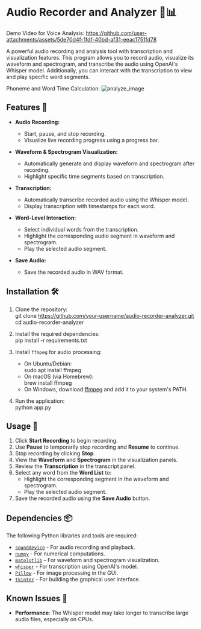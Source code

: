 # Audio Recorder and Analyzer 🎤📊

Demo Video for Voice Analysis:
https://github.com/user-attachments/assets/5de70d4f-1fdf-40bd-af31-eeac1751fd78

A powerful audio recording and analysis tool with transcription and visualization features. This program allows you to record audio, visualize its waveform and spectrogram, and transcribe the audio using OpenAI's Whisper model. Additionally, you can interact with the transcription to view and play specific word segments.

Phoneme and Word Time Calculation:
![analyze_image](https://github.com/user-attachments/assets/41bfd86c-5711-4629-a637-29c198a701ed)

## Features 🌟

- **Audio Recording:**
  - Start, pause, and stop recording.
  - Visualize live recording progress using a progress bar.

- **Waveform & Spectrogram Visualization:**
  - Automatically generate and display waveform and spectrogram after recording.
  - Highlight specific time segments based on transcription.

- **Transcription:**
  - Automatically transcribe recorded audio using the Whisper model.
  - Display transcription with timestamps for each word.

- **Word-Level Interaction:**
  - Select individual words from the transcription.
  - Highlight the corresponding audio segment in waveform and spectrogram.
  - Play the selected audio segment.

- **Save Audio:**
  - Save the recorded audio in WAV format.

## Installation 🛠️

1. Clone the repository:   
   git clone https://github.com/your-username/audio-recorder-analyzer.git
   cd audio-recorder-analyzer   

2. Install the required dependencies:   
   pip install -r requirements.txt   

3. Install `ffmpeg` for audio processing:
   - On Ubuntu/Debian:     
     sudo apt install ffmpeg   
   - On macOS (via Homebrew):     
     brew install ffmpeg   
   - On Windows, download [ffmpeg](https://ffmpeg.org/download.html) and add it to your system's PATH.

4. Run the application:   
   python app.py   

## Usage 🚀

1. Click **Start Recording** to begin recording.
2. Use **Pause** to temporarily stop recording and **Resume** to continue.
3. Stop recording by clicking **Stop**.
4. View the **Waveform** and **Spectrogram** in the visualization panels.
5. Review the **Transcription** in the transcript panel.
6. Select any word from the **Word List** to:
   - Highlight the corresponding segment in the waveform and spectrogram.
   - Play the selected audio segment.
7. Save the recorded audio using the **Save Audio** button.

## Dependencies 📦

The following Python libraries and tools are required:
- [`sounddevice`](https://python-sounddevice.readthedocs.io/) - For audio recording and playback.
- [`numpy`](https://numpy.org/) - For numerical computations.
- [`matplotlib`](https://matplotlib.org/) - For waveform and spectrogram visualization.
- [`whisper`](https://github.com/openai/whisper) - For transcription using OpenAI's model.
- [`Pillow`](https://python-pillow.org/) - For image processing in the GUI.
- [`tkinter`](https://docs.python.org/3/library/tkinter.html) - For building the graphical user interface.

## Known Issues 🐛
- **Performance**: The Whisper model may take longer to transcribe large audio files, especially on CPUs.

